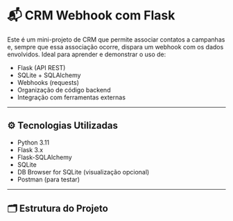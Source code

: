 # 📬 CRM Webhook com Flask

Este é um mini-projeto de CRM que permite associar contatos a campanhas e, sempre que essa associação ocorre, dispara um webhook com os dados envolvidos. Ideal para aprender e demonstrar o uso de:

- Flask (API REST)
- SQLite + SQLAlchemy
- Webhooks (requests)
- Organização de código backend
- Integração com ferramentas externas

---

## ⚙️ Tecnologias Utilizadas

- Python 3.11
- Flask 3.x
- Flask-SQLAlchemy
- SQLite
- DB Browser for SQLite (visualização opcional)
- Postman (para testar)

---

## 🗂 Estrutura do Projeto

